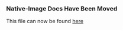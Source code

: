 ### Native-Image Docs Have Been Moved
This file can now be found [here](../docs/reference-manual/native-image/NativeImageMavenPlugin.md)